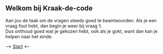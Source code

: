 ## Welkom bij Kraak-de-code

Aan jou de taak om de vragen steeds goed te beantwoorden. Als je een vraag fout hebt, dan begin je weer bij vraag 1.   
Dus onthoud goed wat je gekozen hebt, ook als je gokt, want dan kan je helpen naar het einde.


--> [Start](1.html) <--
